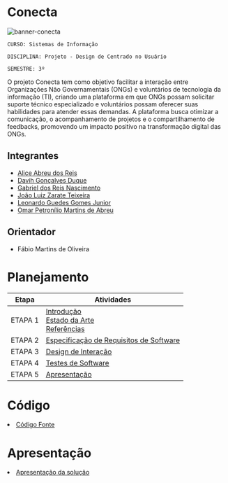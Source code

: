 # Conecta

![banner-conecta](https://github.com/user-attachments/assets/81b451fe-1e18-48d5-a161-060699d42db3)

`CURSO: Sistemas de Informação`

`DISCIPLINA: Projeto - Design de Centrado no Usuário`

`SEMESTRE: 3º`

O projeto Conecta tem como objetivo facilitar a interação entre Organizações Não Governamentais (ONGs) e voluntários de tecnologia da informação (TI), criando uma plataforma em que ONGs possam solicitar suporte técnico especializado e voluntários possam oferecer suas habilidades para atender essas demandas. A plataforma busca otimizar a comunicação, o acompanhamento de projetos e o compartilhamento de feedbacks, promovendo um impacto positivo na transformação digital das ONGs.

## Integrantes

* [Alice Abreu dos Reis](https://github.com/aliceabreu)
* [Davih Gonçalves Duque](https://github.com/DevDuque)
* [Gabriel dos Reis Nascimento](https://github.com/gabrielrnascimento)
* [João Luiz Zarate Teixeira](https://github.com/joaozarate) 
* [Leonardo Guedes Gomes Junior](https://github.com/LJ-Leonardo)
* [Omar Petronílio Martins de Abreu](https://github.com/arondightt)



## Orientador

* Fábio Martins de Oliveira
 
# Planejamento

| Etapa         | Atividades |
|  :----:   | ----------- |
| ETAPA 1         |[Introdução](docs/introducao.md) <br> [Estado da Arte](docs/estado.md) <br> [Referências](docs/referencias.md) |
| ETAPA 2         |[Especificação de Requisitos de Software](docs/especificacao.md) |
| ETAPA 3         |[Design de Interação](docs/design.md) |
| ETAPA 4        |[Testes de Software](docs/testes.md) |
| ETAPA 5         | [Apresentação](docs/apresentacao.md) |


# Código

<li><a href="src/codigo.md"> Código Fonte</a></li>

# Apresentação

<li><a href="docs/apresentacao.md"> Apresentação da solução</a></li>
